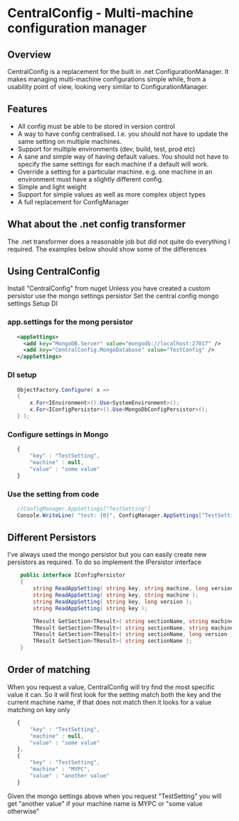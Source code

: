 # CentralConfig - Multi-machine configuration manager
 
## Overview

CentralConfig is a replacement for the built in .net ConfigurationManager. It makes managing multi-machine configurations simple while, from a usability point of view, looking very similar to ConfigurationManager.


## Features

  * All config must be able to be stored in version control
  * A way to have config centralised. I.e. you should not have to update the same setting on multiple machines.
  * Support for multiple environments (dev, build, test, prod etc)
  * A sane and simple way of having default values. You should not have to specify the same settings for each machine if a default will work. 
  * Override a setting for a particular machine. e.g. one machine in an environment must have a slightly different config. 
  * Simple and light weight
  * Support for simple values as well as more complex object types
  * A full replacement for ConfigManager 


## What about the .net config transformer

The .net transformer does a reasonable job but did not quite do everything I required. The examples below should show some of the differences


## Using CentralConfig

Install "CentralConfig" from nuget
Unless you have created a custom persistor use the mongo settings persistor
Set the central config mongo settings
Setup DI

### app.settings for the mong persistor

```xml
   <appSettings>
     <add key="MongoDB.Server" value="mongodb://localhost:27017" />
     <add key="CentralConfig.MongoDatabase" value="TestConfig" />
   </appSettings>
```

### DI setup

```csharp
   ObjectFactory.Configure( x =>
   {
       x.For<IEnvironment>().Use<SystemEnvironment>();
       x.For<IConfigPersistor>().Use<MongoDbConfigPersistor>();
   } );
````

### Configure settings in Mongo

```javascript
   {
       "key" : "TestSetting",
       "machine" : null,
       "value" : "some value"
   }
```

### Use the setting from code

```csharp
   //ConfigManager.AppSettings["TestSetting"]
   Console.WriteLine( "test: {0}", ConfigManager.AppSettings["TestSetting"] );
```


## Different Persistors

I've always used the mongo persistor but you can easily create new persistors as required. To do so implement the IPersistor interface

```csharp
    public interface IConfigPersistor
    {
        string ReadAppSetting( string key, string machine, long version );
        string ReadAppSetting( string key, string machine );
        string ReadAppSetting( string key, long version );
        string ReadAppSetting( string key );

        TResult GetSection<TResult>( string sectionName, string machine, long version );
        TResult GetSection<TResult>( string sectionName, string machine );
        TResult GetSection<TResult>( string sectionName, long version );
        TResult GetSection<TResult>( string sectionName );
    }
```


## Order of matching

When you request a value, CentralConfig will try find the most specific value it can. So it will first look for the setting match both the key and the current machine name, if that does not match then it looks for a value matching on key only

```javascript
   {
       "key" : "TestSetting",
       "machine" : null,
       "value" : "some value"
   },
   {
       "key" : "TestSetting",
       "machine" : "MYPC",
       "value" : "another value"
   }
```

Given the mongo settings above when you request "TestSetting" you will get "another value" if your machine name is MYPC or "some value otherwise"
